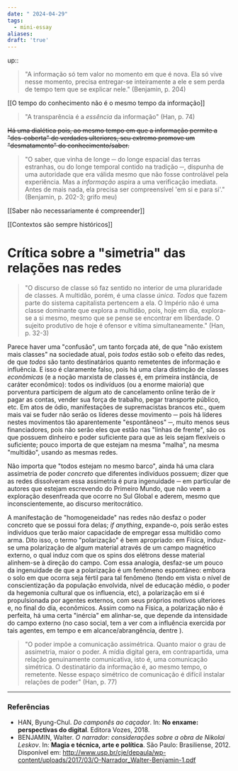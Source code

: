 ```yaml
---
date: " 2024-04-29"
tags:
  - mini-essay
aliases:
draft: 'true'
---
```



up:: 

> "A informação só tem valor no momento em que é nova. Ela só vive nesse momento, precisa entregar-se inteiramente a ele e sem perda de tempo tem que se explicar nele." (Benjamin, p. 204)


[[O tempo do conhecimento não é o mesmo tempo da informação]]

> "A transparência é a *essência* da informação" (Han, p. 74)

~~Há uma dialética pois, ao mesmo tempo em que a informação permite a "des-coberta" de verdades ulteriores, seu extremo promove um "desmatamento" do conhecimento/saber.~~

> "O saber, que vinha de longe ─ do longe espacial das terras estranhas, ou do longe temporal contido na tradição ─, dispunha de uma autoridade que era válida mesmo que não fosse controlável pela experiência. Mas a *informação* aspira a uma verificação imediata. Antes de mais nada, ela precisa ser compreensível 'em si e para si'." (Benjamin, p. 202-3; grifo meu)

[[Saber não necessariamente é compreender]]

[[Contextos são sempre históricos]]

# Crítica sobre a "simetria" das relações nas redes
> "O discurso de classe só faz sentido no interior de uma pluraridade de classes. A multidão, porém, é uma classe *única*. *Todos* que fazem parte do sistema capitalista pertencem a ela. O Império não é uma classe dominante que explora a multidão, pois, hoje em dia, explora-se a si mesmo, mesmo que se pense se encontrar em liberdade. O sujeito produtivo de hoje é ofensor e vítima simultaneamente." (Han, p. 32-3)

Parece haver uma "confusão", um tanto forçada até, de que "não existem mais classes" na sociedade atual, pois *todos* estão sob o efeito das redes, de que *todos* são tanto destinatários quanto remetentes de informação e influência. E isso é claramente falso, pois há uma clara distinção de classes *econômicas* (e a noção marxista de classes é, em primeira instância, de caráter econômico): todos os indivíduos (ou a enorme maioria) que porventura participem de algum ato de cancelamento online terão de ir pagar as contas, vender sua força de trabalho, pegar transporte público, etc. Em atos de ódio, manifestações de supremacistas brancos etc., quem mais vai se fuder não serão os líderes desse movimento ─ pois há líderes nestes movimentos tão aparentemente "espontâneos" ─, muito menos seus financiadores, pois não serão eles que estão nas "linhas de frente", são os que possuem dinheiro e poder suficiente para que as leis sejam flexíveis o suficiente; pouco importa de que estejam na mesma "malha", na mesma "multidão", usando as mesmas redes.

Não importa que "todos estejam no mesmo barco", ainda há uma clara assimetria de poder *concreto* que diferentes indivíduos possuem; dizer que as redes dissolveram essa assimetria é pura ingenuidade ─ em particular de autores que estejam escrevendo do Primeiro Mundo, que não veem a exploração desenfreada que ocorre no Sul Global e aderem, mesmo que inconscientemente, ao discurso meritocrático. 

A manifestação de "homogeneidade" nas redes não desfaz o poder concreto que se possui fora delas; *if anything*, expande-o, pois serão estes indivíduos que terão maior capacidade de empregar essa multidão como arma. Dito isso, o termo "polarização" é bem apropriado: em Física, induz-se uma polarização de algum material através de um campo magnético externo, o qual induz com que os spins dos elétrons desse material alinhem-se à direção do campo. Com essa analogia, desfaz-se um pouco da ingenuidade de que a polarização é um fenômeno espontâneo: embora o solo em que ocorra seja fértil para tal fenômeno (tendo em vista o nível de conscientização da população envolvida, nível de educação médio, o poder da hegemonia cultural que os influencia, etc), a polarização em si é propulsionada por agentes externos, com seus próprios motivos ulteriores e, no final do dia, econômicos. Assim como na Física, a polarização não é perfeita, há uma certa "inércia" em alinhar-se, que depende da intensidade do campo externo (no caso social, tem a ver com a influência exercida por tais agentes, em tempo e em alcance/abrangência, dentre ).

> "O poder impõe a comunicação assimétrica. Quanto maior o grau de assimetria, maior o poder. A mídia digital gera, em contrapartida, uma relação genuinamente comunicativa, isto é, uma comunicação simétrica. O destinatário da informação é, ao mesmo tempo, o remetente. Nesse espaço simétrico de comunicação é difícil instalar relações de poder" (Han, p. 77)


---
### Referências
- HAN, Byung-Chul. *Do camponês ao caçador*. In: **No enxame: perspectivas do digital**. Editora Vozes, 2018.
- BENJAMIN, Walter. *O narrador: considerações sobre a obra de Nikolai Leskov*. In: **Magia e técnica, arte e política**. São Paulo: Brasiliense, 2012. Disponível em: http://www.usp.br/cje/depaula/wp-content/uploads/2017/03/O-Narrador_Walter-Benjamin-1.pdf